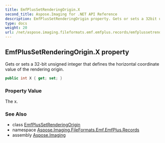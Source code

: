 ```yaml
---
title: EmfPlusSetRenderingOrigin.X
second_title: Aspose.Imaging for .NET API Reference
description: EmfPlusSetRenderingOrigin property. Gets or sets a 32bit unsigned integer that defines the horizontal coordinate value of the rendering origin
type: docs
weight: 20
url: /net/aspose.imaging.fileformats.emf.emfplus.records/emfplussetrenderingorigin/x/
---
```

## EmfPlusSetRenderingOrigin.X property

Gets or sets a 32-bit unsigned integer that defines the horizontal coordinate value of the rendering origin.

```csharp
public int X { get; set; }
```

### Property Value

The x.

### See Also

* class [EmfPlusSetRenderingOrigin](../)
* namespace [Aspose.Imaging.FileFormats.Emf.EmfPlus.Records](../../emfplussetrenderingorigin/)
* assembly [Aspose.Imaging](../../../)



